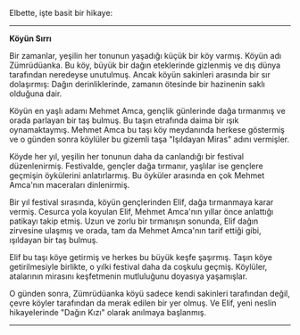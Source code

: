 Elbette, işte basit bir hikaye:

---

**Köyün Sırrı**

Bir zamanlar, yeşilin her tonunun yaşadığı küçük bir köy varmış. Köyün adı Zümrüdüanka. Bu köy, büyük bir dağın eteklerinde gizlenmiş ve dış dünya tarafından neredeyse unutulmuş. Ancak köyün sakinleri arasında bir sır dolaşırmış: Dağın derinliklerinde, zamanın ötesinde bir hazinenin saklı olduğuna dair.

Köyün en yaşlı adamı Mehmet Amca, gençlik günlerinde dağa tırmanmış ve orada parlayan bir taş bulmuş. Bu taşın etrafında daima bir ışık oynamaktaymış. Mehmet Amca bu taşı köy meydanında herkese göstermiş ve o günden sonra köylüler bu gizemli taşa "Işıldayan Miras" adını vermişler.

Köyde her yıl, yeşilin her tonunun daha da canlandığı bir festival düzenlenirmiş. Festivalde, gençler dağa tırmanır, yaşlılar ise gençlere geçmişin öykülerini anlatırlarmış. Bu öyküler arasında en çok Mehmet Amca'nın maceraları dinlenirmiş.

Bir yıl festival sırasında, köyün gençlerinden Elif, dağa tırmanmaya karar vermiş. Cesurca yola koyulan Elif, Mehmet Amca'nın yıllar önce anlattığı patikayı takip etmiş. Uzun ve zorlu bir tırmanışın sonunda, Elif dağın zirvesine ulaşmış ve orada, tam da Mehmet Amca'nın tarif ettiği gibi, ışıldayan bir taş bulmuş.

Elif bu taşı köye getirmiş ve herkes bu büyük keşfe şaşırmış. Taşın köye getirilmesiyle birlikte, o yılki festival daha da coşkulu geçmiş. Köylüler, atalarının mirasını keşfetmenin mutluluğunu doyasıya yaşamışlar.

O günden sonra, Zümrüdüanka köyü sadece kendi sakinleri tarafından değil, çevre köyler tarafından da merak edilen bir yer olmuş. Ve Elif, yeni neslin hikayelerinde "Dağın Kızı" olarak anılmaya başlanmış.

---
